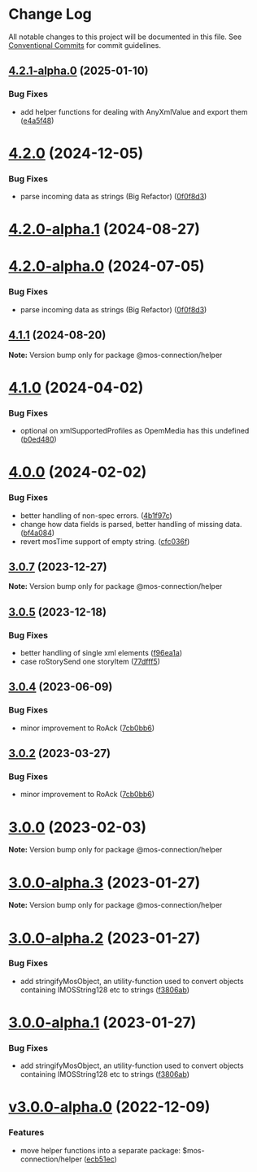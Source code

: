 # Change Log

All notable changes to this project will be documented in this file.
See [Conventional Commits](https://conventionalcommits.org) for commit guidelines.

## [4.2.1-alpha.0](https://github.com/nrkno/sofie-mos-connection/compare/v4.2.0...v4.2.1-alpha.0) (2025-01-10)


### Bug Fixes

* add helper functions for dealing with AnyXmlValue and export them ([e4a5f48](https://github.com/nrkno/sofie-mos-connection/commit/e4a5f482efb1bd07ce0a9f07d1bdfd9a1ed8063d))





# [4.2.0](https://github.com/nrkno/sofie-mos-connection/compare/v4.1.0...v4.2.0) (2024-12-05)


### Bug Fixes

* parse incoming data as strings (Big Refactor) ([0f0f8d3](https://github.com/nrkno/sofie-mos-connection/commit/0f0f8d3986b3fe80153971d271742cc46c0301d1))





# [4.2.0-alpha.1](https://github.com/nrkno/sofie-mos-connection/compare/v4.1.1...v4.2.0-alpha.1) (2024-08-27)



# [4.2.0-alpha.0](https://github.com/nrkno/sofie-mos-connection/compare/v4.1.0...v4.2.0-alpha.0) (2024-07-05)


### Bug Fixes

* parse incoming data as strings (Big Refactor) ([0f0f8d3](https://github.com/nrkno/sofie-mos-connection/commit/0f0f8d3986b3fe80153971d271742cc46c0301d1))





## [4.1.1](https://github.com/nrkno/sofie-mos-connection/compare/v4.1.0...v4.1.1) (2024-08-20)

**Note:** Version bump only for package @mos-connection/helper





# [4.1.0](https://github.com/nrkno/sofie-mos-connection/compare/v4.0.0...v4.1.0) (2024-04-02)


### Bug Fixes

* optional on xmlSupportedProfiles as OpemMedia has this undefined ([b0ed480](https://github.com/nrkno/sofie-mos-connection/commit/b0ed48051134c39f105ed15e5c660d2c9819d4ef))





# [4.0.0](https://github.com/nrkno/sofie-mos-connection/compare/v3.0.7...v4.0.0) (2024-02-02)

### Bug Fixes

- better handling of non-spec errors. ([4b1f97c](https://github.com/nrkno/sofie-mos-connection/commit/4b1f97cf4112f465c353b482b35201fcaef9864e))
- change how data fields is parsed, better handling of missing data. ([bf4a084](https://github.com/nrkno/sofie-mos-connection/commit/bf4a0845a7f836015aa452db45c023debef94480))
- revert mosTime support of empty string. ([cfc036f](https://github.com/nrkno/sofie-mos-connection/commit/cfc036f5c2604ae193bc2d683e02ad2a9d6bb477))

## [3.0.7](https://github.com/nrkno/sofie-mos-connection/compare/v3.0.6...v3.0.7) (2023-12-27)

**Note:** Version bump only for package @mos-connection/helper

## [3.0.5](https://github.com/nrkno/sofie-mos-connection/compare/v3.0.4...3.0.5) (2023-12-18)

### Bug Fixes

- better handling of single xml elements ([f96ea1a](https://github.com/nrkno/sofie-mos-connection/commit/f96ea1a61cef385435d1088acc46cd1e25c5c4bf))
- case roStorySend one storyItem ([77dfff5](https://github.com/nrkno/sofie-mos-connection/commit/77dfff5c36c2dd7d42efa0932a561b800af636a4))

## [3.0.4](https://github.com/nrkno/sofie-mos-connection/compare/v3.0.1...v3.0.4) (2023-06-09)

### Bug Fixes

- minor improvement to RoAck ([7cb0bb6](https://github.com/nrkno/sofie-mos-connection/commit/7cb0bb68be07507a86a20615b3d0b751430e79f9))

## [3.0.2](https://github.com/nrkno/sofie-mos-connection/compare/v3.0.1...v3.0.2) (2023-03-27)

### Bug Fixes

- minor improvement to RoAck ([7cb0bb6](https://github.com/nrkno/sofie-mos-connection/commit/7cb0bb68be07507a86a20615b3d0b751430e79f9))

# [3.0.0](https://github.com/nrkno/sofie-mos-connection/compare/v3.0.0-alpha.3...v3.0.0) (2023-02-03)

**Note:** Version bump only for package @mos-connection/helper

# [3.0.0-alpha.3](https://github.com/nrkno/sofie-mos-connection/compare/v3.0.0-alpha.2...v3.0.0-alpha.3) (2023-01-27)

**Note:** Version bump only for package @mos-connection/helper

# [3.0.0-alpha.2](https://github.com/nrkno/sofie-mos-connection/compare/v3.0.0-alpha.0...v3.0.0-alpha.2) (2023-01-27)

### Bug Fixes

- add stringifyMosObject, an utility-function used to convert objects containing IMOSString128 etc to strings ([f3806ab](https://github.com/nrkno/sofie-mos-connection/commit/f3806ab4e72a02b450e91ab19fbbfca34c605caa))

# [3.0.0-alpha.1](https://github.com/nrkno/sofie-mos-connection/compare/v3.0.0-alpha.0...3.0.0-alpha.1) (2023-01-27)

### Bug Fixes

- add stringifyMosObject, an utility-function used to convert objects containing IMOSString128 etc to strings ([f3806ab](https://github.com/nrkno/sofie-mos-connection/commit/f3806ab4e72a02b450e91ab19fbbfca34c605caa))

# [v3.0.0-alpha.0](https://github.com/nrkno/sofie-mos-connection/compare/2.0.1...v3.0.0-alpha.0) (2022-12-09)

### Features

- move helper functions into a separate package: $mos-connection/helper ([ecb51ec](https://github.com/nrkno/sofie-mos-connection/commit/ecb51ec3ca26c15a61fd629e59265345c247f82e))

